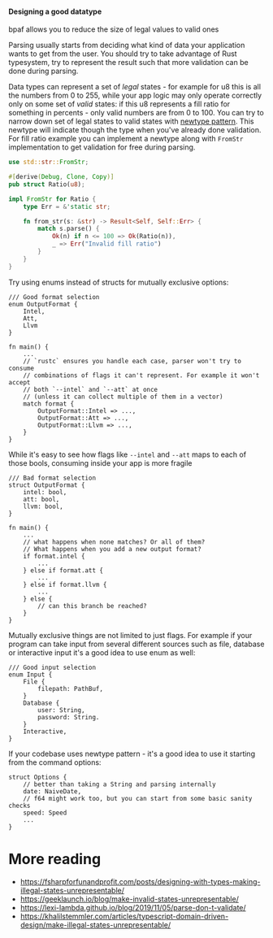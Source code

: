 #### Designing a good datatype
bpaf allows you to reduce the size of legal values to valid ones

Parsing usually starts from deciding what kind of data your application wants to get from the user.
You should try to take advantage of Rust typesystem, try to represent the result such that more
validation can be done during parsing.

Data types can represent a set of *legal* states - for example for u8 this is all the numbers
from 0 to 255, while your app logic may only operate correctly only on some set of *valid*
states: if this u8 represents a fill ratio for something in percents - only valid numbers are
from 0 to 100. You can try to narrow down set of legal states to valid states with [newtype
pattern](https://doc.rust-lang.org/rust-by-example/generics/new_types.html). This newtype will
indicate though the type when you've already done validation. For fill ratio example you can
implement a newtype along with `FromStr` implementation to get validation for free during
parsing.


```rust
use std::str::FromStr;

#[derive(Debug, Clone, Copy)]
pub struct Ratio(u8);

impl FromStr for Ratio {
    type Err = &'static str;

    fn from_str(s: &str) -> Result<Self, Self::Err> {
        match s.parse() {
            Ok(n) if n <= 100 => Ok(Ratio(n)),
            _ => Err("Invalid fill ratio")
        }
    }
}
```


Try using enums instead of structs for mutually exclusive options:

```no_check
/// Good format selection
enum OutputFormat {
    Intel,
    Att,
    Llvm
}

fn main() {
    ...
    // `rustc` ensures you handle each case, parser won't try to consume
    // combinations of flags it can't represent. For example it won't accept
    // both `--intel` and `--att` at once
    // (unless it can collect multiple of them in a vector)
    match format {
        OutputFormat::Intel => ...,
        OutputFormat::Att => ...,
        OutputFormat::Llvm => ...,
    }
}
```

While it's easy to see how flags like `--intel` and `--att` maps to each of those bools,
consuming inside your app is more fragile

```no_check
/// Bad format selection
struct OutputFormat {
    intel: bool,
    att: bool,
    llvm: bool,
}

fn main() {
    ...
    // what happens when none matches? Or all of them?
    // What happens when you add a new output format?
    if format.intel {
        ...
    } else if format.att {
        ...
    } else if format.llvm {
        ...
    } else {
        // can this branch be reached?
    }
}
```

Mutually exclusive things are not limited to just flags. For example if your program can take
input from several different sources such as file, database or interactive input it's a good
idea to use enum as well:

```no_check
/// Good input selection
enum Input {
    File {
        filepath: PathBuf,
    }
    Database {
        user: String,
        password: String.
    }
    Interactive,
}
```

If your codebase uses newtype pattern - it's a good idea to use it starting from the command
options:

```no_check
struct Options {
    // better than taking a String and parsing internally
    date: NaiveDate,
    // f64 might work too, but you can start from some basic sanity checks
    speed: Speed
    ...
}
```


# More reading

- <https://fsharpforfunandprofit.com/posts/designing-with-types-making-illegal-states-unrepresentable/>
- <https://geeklaunch.io/blog/make-invalid-states-unrepresentable/>
- <https://lexi-lambda.github.io/blog/2019/11/05/parse-don-t-validate/>
- <https://khalilstemmler.com/articles/typescript-domain-driven-design/make-illegal-states-unrepresentable/>
